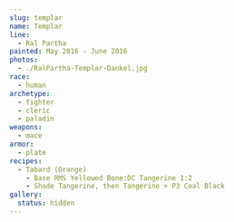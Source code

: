 ```yaml
---
slug: templar
name: Templar
line:
  - Ral Partha
painted: May 2016 - June 2016
photos:
  - ./RalPartha-Templar-Dankel.jpg
race:
  - human
archetype:
  - fighter
  - cleric
  - paladin
weapons:
  - mace
armor:
  - plate
recipes:
  - Tabard (Orange)
    - Base RMS Yellowed Bone:DC Tangerine 1:2
    - Shade Tangerine, then Tangerine + P3 Coal Black
gallery:
  status: hidden
---
```

